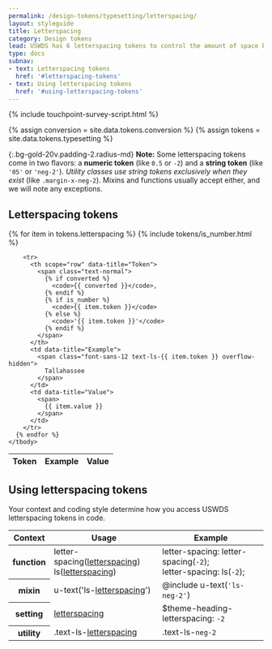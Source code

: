```yaml
---
permalink: /design-tokens/typesetting/letterspacing/
layout: styleguide
title: Letterspacing
category: Design tokens
lead: USWDS has 6 letterspacing tokens to control the amount of space between individual letterforms.
type: docs
subnav:
- text: Letterspacing tokens
  href: '#letterspacing-tokens'
- text: Using letterspacing tokens
  href: '#using-letterspacing-tokens'
---
```


{% include touchpoint-survey-script.html %}

{% assign conversion = site.data.tokens.conversion %}
{% assign tokens = site.data.tokens.typesetting %}

{:.bg-gold-20v.padding-2.radius-md}
**Note:** Some letterspacing tokens come in two flavors: a **numeric token** (like `0.5` or `-2`) and a **string token** (like `'05'` or `'neg-2'`). _Utility classes use string tokens exclusively when they exist_ (like `.margin-x-neg-2`). Mixins and functions usually accept either, and we will note any exceptions.

## Letterspacing tokens

<div class="site-table-wrapper">
  <table class="usa-table--borderless site-table-responsive">
    <thead>
      <tr>
        <th scope="col">Token</th>
        <th scope="col">Example</th>
        <th scope="col">Value</th>
      </tr>
    </thead>
    <tbody class="font-mono-2xs">
      {% for item in tokens.letterspacing %}
        {% include tokens/is_number.html %}

        <tr>
          <th scope="row" data-title="Token">
            <span class="text-normal">
              {% if converted %}
                <code>{{ converted }}</code>,
              {% endif %}
              {% if is_number %}
                <code>{{ item.token }}</code>
              {% else %}
                <code>'{{ item.token }}'</code>
              {% endif %}
            </span>
          </th>
          <td data-title="Example">
            <span class="font-sans-12 text-ls-{{ item.token }} overflow-hidden">
              Tallahassee
            </span>
          </td>
          <td data-title="Value">
            <span>
              {{ item.value }}
            </span>
          </td>
        </tr>
      {% endfor %}
    </tbody>
  </table>
</div>

## Using letterspacing tokens
Your context and coding style determine how you access USWDS letterspacing tokens in code.

<div class="site-table-wrapper">
  <table class="usa-table--borderless site-table-responsive">
    <thead>
      <tr>
        <th scope="col">Context</th>
        <th scope="col">Usage</th>
        <th scope="col">Example</th>
      </tr>
    </thead>
    <tbody class="font-mono-2xs">
      <tr>
        <th scope="row" data-title="Context">
          <span class="font-lang-3">function</span>
        </th>
        <td data-title="Description">
          <span class="line-height-sans-6">
            letter-spacing(<a href="{{ site.baseurl }}/design-tokens/typesetting/letterspacing/" class="token">letterspacing</a>)<br/>
            ls(<a href="{{ site.baseurl }}/design-tokens/typesetting/letterspacing/" class="token">letterspacing</a>)
          </span>
        </td>
        <td data-title="Example">
          <span class="line-height-sans-6">
            letter-spacing: letter-spacing(<code>-2</code>);<br/>
            letter-spacing: ls(<code>-2</code>);<br/>
          </span>
        </td>
      </tr>
      <tr>
        <th scope="row" data-title="Context">
          <span class="font-lang-3">
            mixin
          </span>
        </th>
        <td data-title="Description">
          <span>
            u-text('ls-<a href="{{ site.baseurl }}/design-tokens/typesetting/letterspacing/" class="token">letterspacing</a>')
          </span>
        </td>
        <td data-title="Example">
          <span>
            @include u-text(<code>'ls-neg-2'</code>)
          </span>
        </td>
      </tr>
      <tr>
        <th scope="row" data-title="Context">
          <span class="font-lang-3">setting</span>
        </th>
        <td data-title="Description">
          <span>
            <a href="{{ site.baseurl }}/design-tokens/typesetting/letterspacing/" class="token">letterspacing</a>
          </span>
        </td>
        <td data-title="Example">
          <span>
            $theme-heading-letterspacing: <code>-2</code>
          </span>
        </td>
      </tr>
      <tr>
        <th scope="row" data-title="Context">
          <span class="font-lang-3">
            utility
          </span>
        </th>
        <td data-title="Description">
          <span>
            .text-ls-<a href="{{ site.baseurl }}/design-tokens/typesetting/letterspacing/" class="token">letterspacing</a>
          </span>
        </td>
        <td data-title="Example">
          <span>
            .text-ls-<code>neg-2</code>
          </span>
        </td>
      </tr>
    </tbody>
  </table>
</div>
